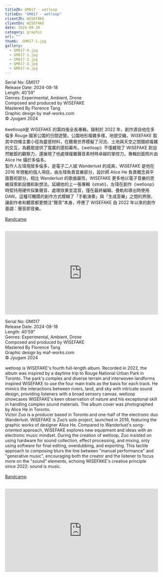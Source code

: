 ```yaml
---
titleZh: GM017 · wetloop
titleEn: "GM017 · wetloop"
clientZh: WISEFAKE
clientEn: WISEFAKE
date: 2024-09-30
category: graphic
url: ""
thumb:  GM017-1.jpg
gallery:
  - GM017-0.jpg
  - GM017-1.jpg
  - GM017-2.jpg
  - GM017-3.jpg
  - GM017-4.jpg
---
```


Serial No: GM017<br>
Release Date: 2024-08-18<br>
Length: 40'59"<br>
Genres: Experimental, Ambient, Drone<br>
Composed and produced by WISEFAKE<br>
Mastered By Florence Tang<br>
Graphic design by maf-works.com<br>
© Jyugam 2024
<br><br>
《wetloop》是 WISEFAKE 的第四張全長專輯，錄制於 2022 年，創作源自他在多倫多 Rouge 國家公園的日間遊覽。公園地形複雜多樣，地貌交織，WISEFAKE 取其中四條主要小徑為靈感材料，在聽覺世界模擬了河流、土地與天空之間錯綜複雜的交互，為聽眾提供了寬廣的感知幕布。《wetloop》不僅體現了 WISEFAKE 對自然敏銳的觀察力，還展現了他處理複雜聲音素材時卓越的掌控力。專輯封面照片由 Alice He 攝於多倫多。<br>
製作人左瑋現居多倫多，是電子二人組 Wanderlust 的成員，WISEFAKE 是他在 2016 年啓動的個人項目，由左瑋負責音樂部分，設計師 Alice He 負責概念與平面藝術部分。相比 Wanderlust 的歌曲屬性，WISEFAKE 更多地以電子音樂的思維探索新設備和新想法。延續他的上一張專輯《strati》，左瑋在創作《wetloop》時堅持用硬件採集聲音、處理效果並混音，僅在最終編輯、疊軌和導出時使用DAW。這種可觸摸的創作方式模糊了「手動演奏」與「生成音樂」之間的界限，讓創作者和聽眾都更關注“聲音”本身，呼應了 WISEFAKE 自 2022 年以來的創作基調：聲音即音樂。
<br><br>
[Bandcamp](https://jyugam.bandcamp.com/album/wetloop)
<br><br>
<iframe style="border: 0; width: 100%; height: 274px;" src="https://bandcamp.com/EmbeddedPlayer/album=4253565928/size=large/bgcol=ffffff/linkcol=333333/artwork=none/transparent=true/" seamless><a href="https://jyugam.bandcamp.com/album/wetloop">wetloop by WISEFAKE</a></iframe>

<!-- lang -->

Serial No: GM017<br>
Release Date: 2024-08-18<br>
Length: 40'59"<br>
Genres: Experimental, Ambient, Drone<br>
Composed and produced by WISEFAKE<br>
Mastered By Florence Tang<br>
Graphic design by maf-works.com<br>
© Jyugam 2024
<br><br>
wetloop is WISEFAKE's fourth full-length album. Recorded in 2022, the album was inspired by a daytime trip to Rouge National Urban Park in Toronto. The park's complex and diverse terrain and interwoven landforms inspired WISEFAKE to use the four main trails as the basis for each track. He mimics the interactions between rivers, land, and sky with intricate sound design, providing listeners with a broad sensory canvas. wetloop showcases WISEFAKE's keen observation of nature and his exceptional skill in handling complex sound materials. The album cover was photographed by Alice He in Toronto.<br>
Victor Zuo is a producer based in Toronto and one-half of the electronic duo Wanderlust. WISEFAKE is Zuo’s solo project, launched in 2016, featuring the graphic works of designer Alice He. Compared to Wanderlust's song-oriented approach, WISEFAKE explores new equipment and ideas with an electronic music mindset. During the creation of wetloop, Zuo insisted on using hardware for sound collection, effect processing, and mixing, only using software for final editing, overdubbing, and exporting. This tactile approach to composing blurs the line between "manual performance" and "generative music", encouraging both the creator and the listener to focus more on the "sound" elements, echoing WISEFAKE's creative principle since 2022: sound is music.
<br><br>
[Bandcamp](https://jyugam.bandcamp.com/album/wetloop)
<br><br>
<iframe style="border: 0; width: 100%; height: 274px;" src="https://bandcamp.com/EmbeddedPlayer/album=4253565928/size=large/bgcol=ffffff/linkcol=333333/artwork=none/transparent=true/" seamless><a href="https://jyugam.bandcamp.com/album/wetloop">wetloop by WISEFAKE</a></iframe>